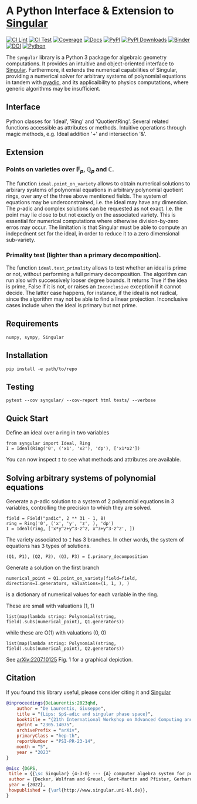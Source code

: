 # A Python Interface \& Extension to [Singular](https://www.singular.uni-kl.de/)

[![CI Lint](https://github.com/GDeLaurentis/syngular/actions/workflows/ci_lint.yml/badge.svg)](https://github.com/GDeLaurentis/syngular/actions/workflows/ci_lint.yml)
[![CI Test](https://github.com/GDeLaurentis/syngular/actions/workflows/ci_test.yml/badge.svg)](https://github.com/GDeLaurentis/syngular/actions/workflows/ci_test.yml)
[![Coverage](https://img.shields.io/badge/Coverage-88%25-greenyellow?labelColor=2a2f35)](https://github.com/GDeLaurentis/syngular/actions)
[![Docs](https://github.com/GDeLaurentis/syngular/actions/workflows/cd_docs.yml/badge.svg?label=Docs)](https://gdelaurentis.github.io/syngular/)
[![PyPI](https://img.shields.io/pypi/v/syngular.svg?label=PyPI)](https://pypi.org/project/syngular/)
[![PyPI Downloads](https://img.shields.io/pypi/dm/syngular.svg?label=PyPI%20downloads)](https://pypistats.org/packages/syngular)
[![Binder](https://mybinder.org/badge_logo.svg)](https://mybinder.org/v2/gh/GDeLaurentis/syngular/HEAD)
[![DOI](https://zenodo.org/badge/378157462.svg)](https://zenodo.org/doi/10.5281/zenodo.11113680)
[![Python](https://img.shields.io/pypi/pyversions/syngular?label=Python)](https://pypi.org/project/syngular/)

The `syngular` library is a Python 3 package for algebraic geometry computations. It provides an intuitive and object-oriented interface to [Singular](https://www.singular.uni-kl.de/). Furthermore, it extends the numerical capabilities of Singular, providing a numerical solver for arbitrary systems of polynomial equations in tandem with [pyadic](https://github.com/GDeLaurentis/pyadic), and its applicaibility to physics computations, where generic algorithms may be insufficient.

## Interface

Python classes for 'Ideal', 'Ring' and 'QuotientRing'. Several related functions accessible as attributes or methods. Intuitive operations through magic methods, e.g. Ideal addition '+' and intersection '&'.

## Extension

### Points on varieties over $\mathbb{F}_p$, $\mathbb{Q}_p$ and $\mathbb{C}$.

The function `ideal.point_on_variety` allows to obtain numerical solutions to arbirary systems of polynomial equations in arbitrary polynomial quotient rings, over any of the three above mentioned fields. The system of equations may be underconstrained, i.e. the ideal may have any dimension. The $p$-adic and complex solutions can be requested as not exact. I.e. the point may lie close to but not exactly on the associated variety. This is essential for numerical computations where otherwise division-by-zero erros may occur. The limitation is that Singular must be able to compute an indepednent set for the ideal, in order to reduce it to a zero dimensional sub-variety.

### Primality test (lighter than a primary decomposition).

The function `ideal.test_primality` allows to test whether an ideal is prime or not, without performing a full primary decomposition. The algorithm can run also with successively looser degree bounds. It returns True if the idea is prime, False if it is not, or raises an `Inconclusive` exception if it cannot decide. The latter case happens, for instance, if the ideal is not radical, since the algorithm may not be able to find a linear projection. Inconclusive cases include when the ideal is primary but not prime.


## Requirements
```
numpy, sympy, Singular
```


## Installation
```
pip install -e path/to/repo
```

## Testing

```
pytest --cov syngular/ --cov-report html tests/ --verbose
```

## Quick Start

Define an ideal over a ring in two variables
```
from syngular import Ideal, Ring
I = Ideal(Ring('0', ('x1', 'x2'), 'dp'), ['x1*x2'])
```
You can now inspect `I` to see what methods and attributes are available.

## Solving arbitrary systems of polynomial equations

Generate a $p$-adic solution to a system of 2 polynomial equations in 3 variables, controlling the precision to which they are solved.
```
field = Field("padic", 2 ** 31 - 1, 8)
ring = Ring('0', ('x', 'y', 'z', ), 'dp')
I = Ideal(ring, ['x*y^2+y^3-z^2, x^3+y^3-z^2', ])
```

The variety associated to `I` has 3 branches. In other words, the system of equations has 3 types of solutions.
```
(Q1, P1), (Q2, P2), (Q3, P3) = I.primary_decomposition
```

Generate a solution on the first branch
```
numerical_point = Q1.point_on_variety(field=field, directions=I.generators, valuations=(1, 1, ), ) 
```
is a dictionary of numerical values for each variable in the ring.

These are small with valuations (1, 1)
```
list(map(lambda string: Polynomial(string, field).subs(numerical_point), Q1.generators))
```

while these are O(1) with valuations (0, 0)
```
list(map(lambda string: Polynomial(string, field).subs(numerical_point), Q2.generators))
```

See [arXiv:2207.10125](https://arxiv.org/pdf/2207.10125) Fig. 1 for a graphical depiction.

## Citation

If you found this library useful, please consider citing it and [Singular](https://www.singular.uni-kl.de/)


```bibtex
@inproceedings{DeLaurentis:2023qhd,
    author = "De Laurentis, Giuseppe",
    title = "{Lips: $p$-adic and singular phase space}",
    booktitle = "{21th International Workshop on Advanced Computing and Analysis Techniques in Physics Research}: {AI meets Reality}",
    eprint = "2305.14075",
    archivePrefix = "arXiv",
    primaryClass = "hep-th",
    reportNumber = "PSI-PR-23-14",
    month = "5",
    year = "2023"
}
```

```bibtex
@misc {DGPS,
 title = {{\sc Singular} {4-3-0} --- {A} computer algebra system for polynomial computations},
 author = {Decker, Wolfram and Greuel, Gert-Martin and Pfister, Gerhard and Sch\"onemann, Hans},
 year = {2022},
 howpublished = {\url{http://www.singular.uni-kl.de}},
}
```

